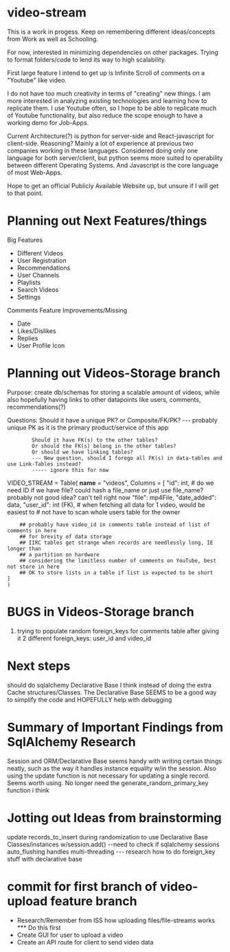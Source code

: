 # video-stream
This is a work in progess. Keep on remembering different ideas/concepts from
Work as well as Schooling.

For now, interested in minimizing dependencies on other packages.
Trying to format folders/code to lend its way to high scalability.

First large feature I intend to get up is Infinite Scroll of comments
on a "Youtube" like video.

I do not have too much creativity in terms of "creating" new things.
I am more interested in analyzing existing technologies and 
learning how to replicate them.
I use Youtube often, so I hope to be able to 
replicate much of Youtube functionality, but also reduce 
the scope enough to have a working demo for Job-Apps.

Current Architecture(?) is python for server-side and React-javascript for client-side.
Reasoning? Mainly a lot of experience at previous two companies working in these languages.
Considered doing only one language for both server/client, but python seems more 
suited to operability between different Operating Systems. And Javascript is the core
language of most Web-Apps.

Hope to get an official Publicly Available Website up, but unsure if I will get to
that point.


# Planning out Next Features/things

Big Features
- Different Videos
- User Registration
- Recommendations
- User Channels
- Playlists
- Search Videos
- Settings

Comments Feature Improvements/Missing
- Date
- Likes/Dislikes
- Replies
- User Profile Icon


# Planning out Videos-Storage branch

Purpose: create db/schemas for storing a scalable amount of videos,
            while also hopefully having links to other datapoints like users, comments,
            recommendations(?)

Questions: Should it have a unique PK? or Composite/FK/PK?
            --- probably unique PK as it is the primary product/service of this app

            Should it have FK(s) to the other tables?
            Or should the FK(s) belong in the other tables?
            Or should we have linking tables?
            --- New question, should I forego all FK(s) in data-tables and use Link-Tables instead?
            ----- ignore this for now
    
VIDEO_STREAM = Table(
    __name__ = "videos",
    Columns = [
        "id": int, # do we need ID if we have file? could hash a file_name or just use file_name? probably not good idea? can't tell right now
        "file": mp4File,
        "date_added": data,
        "user_id": int (FK), # when fetching all data for 1 video, would be easiest to 
        # not have to scan whole users table for the owner
    
        ## probably have video_id in comments table instead of list of comments in here
        ## for brevity of data storage
        ## IIRC tables get strange when records are needlessly long, IE longer than
        ## a partition on hardware
        ## considering the limitless number of comments on YouTube, best not store in here
        ## OK to store lists in a table if list is expected to be short
    ]   
    )

# BUGS in Videos-Storage branch
1) trying to populate random foreign_keys for comments table
after giving it 2 different foreign_keys: user_id and video_id

# Next steps
should do sqlalchemy Declarative Base I think instead of doing
the extra Cache structures/Classes. The Declarative Base SEEMS
to be a good way to simplify the code and HOPEFULLY help with 
debugging

# Summary of Important Findings from SqlAlchemy Research
Session and ORM/Declarative Base
seems handy with writing certain things neatly,
such as the way it handles instance equality w/in the session.
Also using the update function is not necessary for
updating a single record. Seems worth using.
No longer need the generate_random_primary_key function i think

# Jotting out Ideas from brainstorming
update records_to_insert during randomization to use Declarative Base Classes/instances w/session.add()
--need to check if sqlalchemy sessions auto_flushing handles multi-threading
--- research how to do foreign_key stuff with declarative base


# commit for first branch of video-upload feature branch
- Research/Remember from ISS how uploading files/file-streams works *** Do this first 
- Create GUI for user to upload a video
- Create an API route for client to send video data